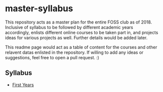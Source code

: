 # master-syllabus

This repository acts as a master plan for the entire FOSS club as of 2018. Inclusive of syllabus to be followed by different academic years accordingly, enlists different online courses to be taken part in, and projects ideas for various projects as well. Further details would be added later.

This readme page would act as a table of content for the courses and other relavent datas enlisted in the repository. If willing to add any ideas or suggestions, feel free to open a pull request. :)

## Syllabus

- [First Years](syllabus-first_year.md)